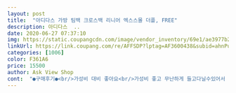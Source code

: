 ```yaml
---
layout: post 
title:  "아디다스 가방 팀백 크로스백 리니어 엑스스몰 더플, FREE" 
description: 아디다스  ..
date: 2020-06-27 07:37:10 
img: https://static.coupangcdn.com/image/vendor_inventory/69e1/ae3977b27bb23d951dbb09cb59522336c6076085e69c185998f35d322e7a.jpg 
linkUrl: https://link.coupang.com/re/AFFSDP?lptag=AF3600438&subid=ahnPublicAsk&pageKey=1111738346&itemId=2075157172&vendorItemId=70375962620&traceid=V0-113-f4b56b957bf4a608 
categories: [1006] 
color: F361A6 
price: 15500 
author: Ask View Shop 
cont:  "●구매후기●<br/>가성비 대비 좋아요<br/>가성비 좋고 무난하게 들고다닐수있어서 좋고  헬스장 다닐때  굿<br/>말이 필요없음.<br/><br/>좋아좋아 아디다스<br/>체육관에(헬스) 갈때 필요해서 구매 했어요<br/>" 
---
```

